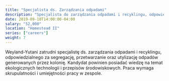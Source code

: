```yaml
---
title: "Specjalista ds. Zarządzania odpadami"
description: "Specjalista do zarządzania odpadami i recyklingu, odpowiedzialnego za minimalizowanie wpływu kolonii na środowisko."
date: 2019-09-18T14:00:00-04:00
salary: "52,000"
location: "Homestead II"
series: ["careers"]
weight: 7
---
```


Weyland-Yutani zatrudni specjalistę ds. zarządzania odpadami i recyklingu, odpowiedzialnego za segregację, przetwarzanie oraz utylizację odpadów generowanych przez kolonię. Kandydat powinien posiadać wiedzę na temat ekologicznych technologii i przepisów środowiskowych. Praca wymaga skrupulatności i umiejętności pracy w zespole.